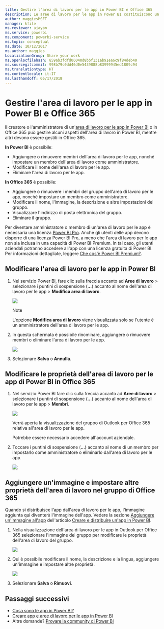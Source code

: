 ```yaml
---
title: Gestire l'area di lavoro per le app in Power BI e Office 365
description: Le aree di lavoro per le app in Power BI costituiscono un'esperienza di collaborazione basata sui gruppi di Office 365. È possibile gestire le aree di lavoro per le app sia in Power BI che in Office 365.
author: maggiesMSFT
manager: kfile
ms.reviewer: ajayan
ms.service: powerbi
ms.component: powerbi-service
ms.topic: conceptual
ms.date: 10/12/2017
ms.author: maggies
LocalizationGroup: Share your work
ms.openlocfilehash: 859ab3fdfd06040d8bbf131ab91ea6c9f84deb40
ms.sourcegitcommit: 998b79c0dd46d0e5439888b83999945ed1809c94
ms.translationtype: HT
ms.contentlocale: it-IT
ms.lasthandoff: 05/17/2018
---
```

# <a name="manage-your-app-workspace-in-power-bi-and-office-365"></a>Gestire l'area di lavoro per le app in Power BI e Office 365
Il creatore o l'amministratore di un'[area di lavoro per le app in Power BI](service-install-use-apps.md) o in Office 365 può gestire alcuni aspetti dell'area di lavoro in Power BI, mentre altri devono essere gestiti in Office 365. 

**In Power BI** è possibile:

* Aggiungere o rimuovere membri dell'area di lavoro per le app, nonché impostare un membro dell'area di lavoro come amministratore.
* Modificare il nome dell'area di lavoro per le app.
* Eliminare l'area di lavoro per le app.

**In Office 365** è possibile:

* Aggiungere o rimuovere i membri del gruppo dell'area di lavoro per le app, nonché impostare un membro come amministratore.
* Modificare il nome, l'immagine, la descrizione e altre impostazioni del gruppo.
* Visualizzare l'indirizzo di posta elettronica del gruppo.
* Eliminare il gruppo.

Per diventare amministratore o membro di un'area di lavoro per le app è necessaria una licenza [Power BI Pro](service-free-vs-pro.md). Anche gli utenti delle app devono disporre di una licenza Power BI Pro, a meno che l'area di lavoro per le app non sia inclusa in una capacità di Power BI Premium. In tal caso, gli utenti aziendali potranno accedere all'app con una licenza gratuita di Power BI. Per informazioni dettagliate, leggere [Che cos'è Power BI Premium?](service-premium.md).

## <a name="edit-your-app-workspace-in-power-bi"></a>Modificare l'area di lavoro per le app in Power BI
1. Nel servizio Power BI, fare clic sulla freccia accanto ad **Aree di lavoro** > selezionare i puntini di sospensione (**…**) accanto al nome dell'area di lavoro per le app > **Modifica area di lavoro**. 
   
   ![](media/service-manage-app-workspace-in-power-bi-and-office-365/power-bi-app-ellipsis.png)
   
   > [!NOTE]
   > L'opzione **Modifica area di lavoro** viene visualizzata solo se l'utente è un amministratore dell'area di lavoro per le app.
   > 
   > 
2. In questa schermata è possibile rinominare, aggiungere o rimuovere membri o eliminare l'area di lavoro per le app. 
   
   ![](media/service-manage-app-workspace-in-power-bi-and-office-365/power-bi-app-edit-workspace.png)
3. Selezionare **Salva** o **Annulla**.

## <a name="edit-power-bi-app-workspace-properties-in-office-365"></a>Modificare le proprietà dell'area di lavoro per le app di Power BI in Office 365
1. Nel servizio Power BI fare clic sulla freccia accanto ad **Aree di lavoro** > selezionare i puntini di sospensione (**…**) accanto al nome dell'area di lavoro per le app > **Membri**. 
   
   ![](media/service-manage-app-workspace-in-power-bi-and-office-365/power-bi-app-ellipsis.png)
   
   Verrà aperta la visualizzazione del gruppo di Outlook per Office 365 relativa all'area di lavoro per le app.
   
   Potrebbe essere necessario accedere all'account aziendale.
2. Toccare i puntini di sospensione (**…**) accanto al nome di un membro per impostarlo come amministratore o eliminarlo dall'area di lavoro per le app. 
   
   ![](media/service-manage-app-workspace-in-power-bi-and-office-365/pbi_managegroupo365.png)

## <a name="add-an-image-and-set-other-workspace-properties-in-the-office-365-group"></a>Aggiungere un'immagine e impostare altre proprietà dell'area di lavoro nel gruppo di Office 365
Quando si distribuisce l'app dall'area di lavoro per le app, l'immagine aggiunta qui diventerà l'immagine dell'app. Vedere la sezione [Aggiungere un'immagine all'app](service-create-distribute-apps.md#add-an-image-to-your-app-optional) dell'articolo [Creare e distribuire un'app in Power BI](service-create-distribute-apps.md).

1. Nella visualizzazione dell'area di lavoro per le app in Outlook per Office 365 selezionare l'immagine del gruppo per modificare le proprietà dell'area di lavoro del gruppo.
   
   ![](media/service-manage-app-workspace-in-power-bi-and-office-365/pbi_editgroupo365.png)
2. Qui è possibile modificare il nome, la descrizione e la lingua, aggiungere un'immagine e impostare altre proprietà.
   
   ![](media/service-manage-app-workspace-in-power-bi-and-office-365/pbi_editgrpo365dialog.png)
3. Selezionare **Salva** o **Rimuovi**.

## <a name="next-steps"></a>Passaggi successivi
* [Cosa sono le app in Power BI?](service-install-use-apps.md)
* [Creare app e aree di lavoro per le app in Power BI](service-create-distribute-apps.md)
* Altre domande? [Provare la community di Power BI](http://community.powerbi.com/)

